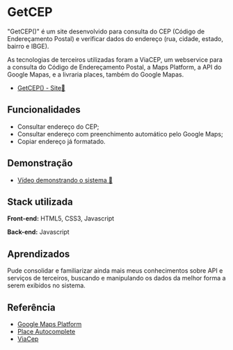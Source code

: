 
# GetCEP

"GetCEP()" é um site desenvolvido para consulta do CEP (Código de Endereçamento 
Postal) e verificar dados do endereço (rua, cidade, estado, bairro e IBGE). 

As tecnologias de terceiros utilizadas foram a ViaCEP, um webservice para a consulta do 
Código de Endereçamento Postal, a Maps Platform, a API do Google Mapas, e a livraria 
places, também do Google Mapas. 

- [GetCEP() - Site🔗](https://afonsedev.github.io/getcep.github.io/)



## Funcionalidades

- Consultar endereço do CEP;
- Consultar endereço com preenchimento         automático pelo Google Maps;
- Copiar endereço já formatado.



## Demonstração

- [Vídeo demonstrando o sistema 🔗](https://drive.google.com/file/d/19fPx5VjHms4tWl9on4fRXvxJT2Nzp8Kt/view?usp=sharing)


## Stack utilizada

**Front-end:** HTML5, CSS3, Javascript

**Back-end:** Javascript


## Aprendizados

Pude consolidar e familiarizar ainda mais meus conhecimentos sobre API e serviços de terceiros, buscando e manipulando os dados da melhor forma a serem exibidos no sistema. 

## Referência

 - [Google Maps Platform](https://mapsplatform.google.com/)
 - [Place Autocomplete](https://console.cloud.google.com/google/maps-apis/discover/autocomplete?authuser=1&project=bright-petal-416303)
 - [ViaCep](https://viacep.com.br/)

